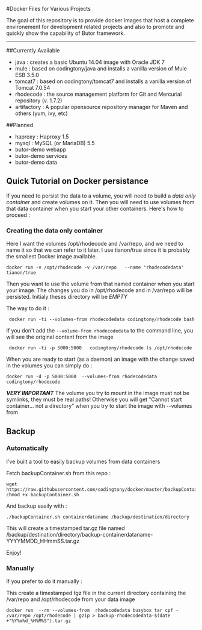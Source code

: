 #Docker Files for Various Projects

The goal of this repository is to provide docker images that host a complete environement
for development related projects and also to promote and quickly show the capability of Butor framework.

---

##Currently Available

* java : creates a basic Ubuntu 14.04 image with Oracle JDK 7
* mule : based on codingtony/java and installs a vanilla version of Mule ESB 3.5.0
* tomcat7 : based on codingtony/tomcat7 and installs a vanilla version of Tomcat 7.0.54
* rhodecode : the source management platform for Git and Mercurial repository  (v. 1.7.2)
* artifactory : A popular opensource repository manager for Maven and others (yum, ivy, etc)

##Planned

* haproxy : Haproxy 1.5
* mysql : MySQL (or MariaDB) 5.5
* butor-demo webapp
* butor-demo services
* butor-demo data


## Quick Tutorial on Docker persistance

If you need to persist the data to a volume, you will need to build a *data only container* and create volumes on it. Then you will need to use volumes from that data container when you start your other containers. Here's how to proceed :

### Creating the data only container

Here I want the volumes /opt/rhodecode and /var/repo, and we need to name it so that we can refer to it later. I use tianon/true since it is probably the smallest Docker image available.

```
docker run -v /opt/rhodecode -v /var/repo   --name "rhodecodedata" tianon/true
```

Then you want to use the volume from that named container when you start your image. 
The changes you do in /opt/rhodecode and in /var/repo will be persisted. Initialy theses directory will be *EMPTY*

The way to do it :
```
 docker run -ti --volumes-from rhodecodedata codingtony/rhodecode bash
```


If you don't add the ```--volume-from rhodecodedata``` to the command line, you will see the original content from the image

```
 docker run -ti -p 5000:5000   codingtony/rhodecode ls /opt/rhodecode
```

When you are ready to start (as a daemon) an image with the change saved in the volumes you can simply do :
```
docker run -d -p 5000:5000  --volumes-from rhodecodedata codingtony/rhodecode
```

***VERY IMPORTANT*** 
The volume you try to mount in the image must not be symlinks, they must be real paths!  Otherwise you will get "Cannot start container...  not a directory" when you try to start the image with --volumes from


## Backup

### Automatically

I've built a tool to easily backup volumes from data containers

Fetch backupContainer.sh from this repo :
```
wget https://raw.githubusercontent.com/codingtony/docker/master/backupContainer.sh
chmod +x backupContainer.sh
```
And backup easily with :
```
./backupContainer.sh containerdataname /backup/destination/directory
```

This will create a timestamped tar.gz file named /backup/destination/directory/backup-containerdataname-YYYYMMDD_HHmmSS.tar.gz

Enjoy!


### Manually 

If you prefer to do it manually :

This create a timestamped tgz file in the current directory containing the /var/repo and /opt/rhodecode from your data image

```
docker run  --rm --volumes-from  rhodecodedata busybox tar cpf - /var/repo /opt/rhodecode | gzip > backup-rhodecodedata-$(date +"%Y%m%d_%H%M%S").tar.gz
```




